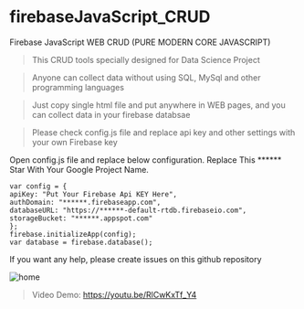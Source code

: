 # firebaseJavaScript_CRUD
Firebase JavaScript WEB CRUD (PURE MODERN CORE JAVASCRIPT)
> This CRUD tools specially designed for Data Science Project

> Anyone can collect data without using SQL, MySql and other programming languages

> Just copy single html file and put anywhere in WEB pages, and you can collect data in your firebase databsae

> Please check config.js file and replace api key and other settings with your own Firebase key

Open config.js file and replace below configuration. Replace This ****** Star With Your Google Project Name. 

```` 
var config = {
apiKey: "Put Your Firebase Api KEY Here", 
authDomain: "******.firebaseapp.com", 
databaseURL: "https://******-default-rtdb.firebaseio.com", 
storageBucket: "******.appspot.com" 
};
firebase.initializeApp(config);
var database = firebase.database();
````

If you want any help, please create issues on this github repository
        


![home](https://user-images.githubusercontent.com/16277392/136499615-53269e5c-f984-4b7e-978b-38636eee3984.png)



> Video Demo: https://youtu.be/RlCwKxTf_Y4
